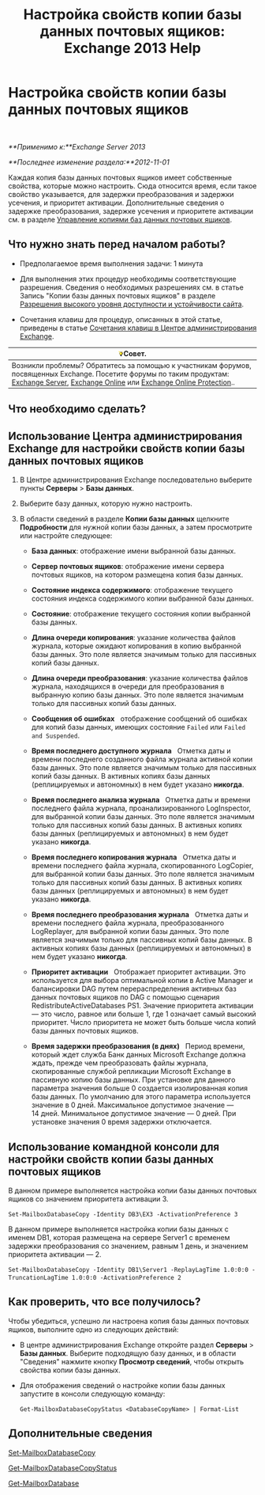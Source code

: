 ﻿---
title: 'Настройка свойств копии базы данных почтовых ящиков: Exchange 2013 Help'
TOCTitle: Настройка свойств копии базы данных почтовых ящиков
ms:assetid: cf186561-ab2c-45c0-90f5-8d3ecfabeeac
ms:mtpsurl: https://technet.microsoft.com/ru-ru/library/Dd351151(v=EXCHG.150)
ms:contentKeyID: 50489109
ms.date: 05/22/2018
mtps_version: v=EXCHG.150
ms.translationtype: MT
---

# Настройка свойств копии базы данных почтовых ящиков

 

_**Применимо к:**Exchange Server 2013_

_**Последнее изменение раздела:**2012-11-01_

Каждая копия базы данных почтовых ящиков имеет собственные свойства, которые можно настроить. Сюда относится время, если такое свойство указывается, для задержки преобразования и задержки усечения, и приоритет активации. Дополнительные сведения о задержке преобразования, задержке усечения и приоритете активации см. в разделе [Управление копиями баз данных почтовых ящиков](managing-mailbox-database-copies-exchange-2013-help.md).

## Что нужно знать перед началом работы?

  - Предполагаемое время выполнения задачи: 1 минута

  - Для выполнения этих процедур необходимы соответствующие разрешения. Сведения о необходимых разрешениях см. в статье Запись "Копии базы данных почтовых ящиков" в разделе [Разрешения высокого уровня доступности и устойчивости сайта](high-availability-and-site-resilience-permissions-exchange-2013-help.md).

  - Сочетания клавиш для процедур, описанных в этой статье, приведены в статье [Сочетания клавиш в Центре администрирования Exchange](keyboard-shortcuts-in-the-exchange-admin-center-exchange-online-protection-help.md).

<table>
<thead>
<tr class="header">
<th><img src="images/Bb124558.tip(EXCHG.150).gif" title="Совет" alt="Совет" />Совет.</th>
</tr>
</thead>
<tbody>
<tr class="odd">
<td>Возникли проблемы? Обратитесь за помощью к участникам форумов, посвященных Exchange. Посетите форумы по таким продуктам: <a href="https://go.microsoft.com/fwlink/p/?linkid=60612">Exchange Server</a>, <a href="https://go.microsoft.com/fwlink/p/?linkid=267542">Exchange Online</a> или <a href="https://go.microsoft.com/fwlink/p/?linkid=285351">Exchange Online Protection</a>..</td>
</tr>
</tbody>
</table>


## Что необходимо сделать?

## Использование Центра администрирования Exchange для настройки свойств копии базы данных почтовых ящиков

1.  В Центре администрирования Exchange последовательно выберите пункты **Серверы** \> **Базы данных**.

2.  Выберите базу данных, которую нужно настроить.

3.  В области сведений в разделе **Копии базы данных** щелкните **Подробности** для нужной копии базы данных, а затем просмотрите или настройте следующее:
    
      - **База данных**: отображение имени выбранной базы данных.
    
      - **Сервер почтовых ящиков**: отображение имени сервера почтовых ящиков, на котором размещена копия базы данных.
    
      - **Состояние индекса содержимого**: отображение текущего состояния индекса содержимого копии выбранной базы данных.
    
      - **Состояние**: отображение текущего состояния копии выбранной базы данных.
    
      - **Длина очереди копирования**: указание количества файлов журнала, которые ожидают копирования в копию выбранной базы данных. Это поле является значимым только для пассивных копий базы данных.
    
      - **Длина очереди преобразования**: указание количества файлов журнала, находящихся в очереди для преобразования в выбранную копию базы данных. Это поле является значимым только для пассивных копий базы данных.
    
      - **Сообщения об ошибках**   отображение сообщений об ошибках для копий базы данных, имеющих состояние `Failed` или `Failed and Suspended`.
    
      - **Время последнего доступного журнала**   Отметка даты и времени последнего созданного файла журнала активной копии базы данных. Это поле является значимым только для пассивных копий базы данных. В активных копиях базы данных (реплицируемых и автономных) в нем будет указано **никогда**.
    
      - **Время последнего анализа журнала**   Отметка даты и времени последнего файла журнала, проанализированного LogInspector, для выбранной копии базы данных. Это поле является значимым только для пассивных копий базы данных. В активных копиях базы данных (реплицируемых и автономных) в нем будет указано **никогда**.
    
      - **Время последнего копирования журнала**   Отметка даты и времени последнего файла журнала, скопированного LogCopier, для выбранной копии базы данных. Это поле является значимым только для пассивных копий базы данных. В активных копиях базы данных (реплицируемых и автономных) в нем будет указано **никогда**.
    
      - **Время последнего преобразования журнала**   Отметка даты и времени последнего файла журнала, преобразованного LogReplayer, для выбранной копии базы данных. Это поле является значимым только для пассивных копий базы данных. В активных копиях базы данных (реплицируемых и автономных) в нем будет указано **никогда**.
    
      - **Приоритет активации**   Отображает приоритет активации. Это используется для выбора оптимальной копии в Active Manager и балансировки DAG путем перераспределения активных баз данных почтовых ящиков по DAG с помощью сценария RedistributeActiveDatabases PS1. Значение приоритета активации — это число, равное или больше 1, где 1 означает самый высокий приоритет. Число приоритета не может быть больше числа копий базы данных почтовых ящиков.
    
      - **Время задержки преобразования (в днях)**   Период времени, который ждет служба Банк данных Microsoft Exchange должна ждать, прежде чем преобразовать файлы журнала, скопированные службой репликации Microsoft Exchange в пассивную копию базы данных. При установке для данного параметра значения больше 0 создается изолированная копия базы данных. По умолчанию для этого параметра используется значение в 0 дней. Максимальное допустимое значение — 14 дней. Минимальное допустимое значение — 0 дней. При установке значения 0 время задержки отключается.

## Использование командной консоли для настройки свойств копии базы данных почтовых ящиков

В данном примере выполняется настройка копии базы данных почтовых ящиков со значением приоритета активации 3.

    Set-MailboxDatabaseCopy -Identity DB3\EX3 -ActivationPreference 3

В данном примере выполняется настройка копии базы данных с именем DB1, которая размещена на сервере Server1 с временем задержки преобразования со значением, равным 1 день, и значением приоритета активации — 2.

    Set-MailboxDatabaseCopy -Identity DB1\Server1 -ReplayLagTime 1.0:0:0 -TruncationLagTime 1.0:0:0 -ActivationPreference 2

## Как проверить, что все получилось?

Чтобы убедиться, успешно ли настроена копия базы данных почтовых ящиков, выполните одно из следующих действий:

  - В центре администрирования Exchange откройте раздел **Серверы** \> **Базы данных**. Выберите подходящую базу данных, и в области "Сведения" нажмите кнопку **Просмотр сведений**, чтобы открыть свойства копии базы данных.

  - Для отображения сведений о настройке копии базы данных запустите в консоли следующую команду:
    
        Get-MailboxDatabaseCopyStatus <DatabaseCopyName> | Format-List

## Дополнительные сведения

[Set-MailboxDatabaseCopy](https://technet.microsoft.com/ru-ru/library/dd298104\(v=exchg.150\))

[Get-MailboxDatabaseCopyStatus](https://technet.microsoft.com/ru-ru/library/dd298044\(v=exchg.150\))

[Get-MailboxDatabase](https://technet.microsoft.com/ru-ru/library/bb124924\(v=exchg.150\))

